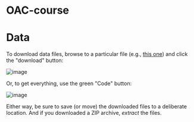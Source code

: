 # OAC-course

# Data
To download data files, browse to a particular file (e.g., [this one](https://github.com/AU-BCE-EE/OAC-course/blob/main/data/NH3_emis_acid_plot.csv)) and click the "download" button:

![image](https://github.com/AU-BCE-EE/OAC-course/assets/35272876/b2467276-cb7f-4161-b7a3-e0cc18554e06)

Or, to get everything, use the green "Code" button:

![image](https://github.com/AU-BCE-EE/OAC-course/assets/35272876/1615c5f2-b45b-4534-bca6-cedda5e60215)

Either way, be sure to save (or move) the downloaded files to a deliberate location.
And if you downloaded a ZIP archive, *extract* the files.

